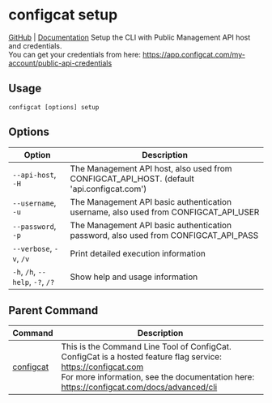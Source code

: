 # configcat setup
[GitHub](https://github.com/configcat/cli) | [Documentation](https://configcat.com/docs/advanced/cli)
Setup the CLI with Public Management API host and credentials.<br/>You can get your credentials from here: https://app.configcat.com/my-account/public-api-credentials
## Usage
```
configcat [options] setup
```
## Options
| Option | Description |
| ------ | ----------- |
| `--api-host`, `-H` | The Management API host, also used from CONFIGCAT_API_HOST. (default 'api.configcat.com') |
| `--username`, `-u` | The Management API basic authentication username, also used from CONFIGCAT_API_USER |
| `--password`, `-p` | The Management API basic authentication password, also used from CONFIGCAT_API_PASS |
| `--verbose`, `-v`, `/v` | Print detailed execution information |
| `-h`, `/h`, `--help`, `-?`, `/?` | Show help and usage information |
## Parent Command
| Command | Description |
| ------ | ----------- |
| [configcat](index.md) | This is the Command Line Tool of ConfigCat.<br/>ConfigCat is a hosted feature flag service: https://configcat.com<br/>For more information, see the documentation here: https://configcat.com/docs/advanced/cli |
